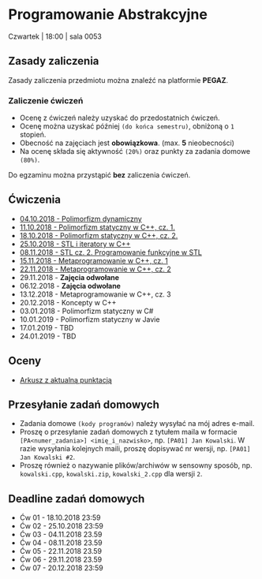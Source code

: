 






Programowanie Abstrakcyjne
=====

Czwartek | 18:00 | sala 0053

## Zasady zaliczenia
Zasady zaliczenia przedmiotu można znaleźć na platformie **PEGAZ**.

### Zaliczenie ćwiczeń

- Ocenę z ćwiczeń należy uzyskać do przedostatnich ćwiczeń.
- Ocenę można uzyskać później `(do końca semestru)`, obniżoną o `1` stopień.
- Obecność na zajęciach jest **obowiązkowa**. (max. **5** nieobecności)
- Na ocenę składa się aktywność `(20%)` oraz punkty za zadania domowe `(80%)`.

Do egzaminu można przystąpić **bez** zaliczenia ćwiczeń.

## Ćwiczenia

- [04.10.2018 - Polimorfizm dynamiczny](lectures/01.md)
- [11.10.2018 - Polimorfizm statyczny w C++, cz. 1.](lectures/02.md)
- [18.10.2018 - Polimorfizm statyczny w C++, cz. 2.](lectures/03.md)
- [25.10.2018 - STL i iteratory w C++](lectures/04.md)
- [08.11.2018 - STL cz. 2. Programowanie funkcyjne w STL](lectures/05.md)
- [15.11.2018 - Metaprogramowanie w C++, cz. 1](lectures/06.md)
- [22.11.2018 - Metaprogramowanie w C++, cz. 2](lectures/07.md)
- 29.11.2018 - **Zajęcia odwołane**
- 06.12.2018 - **Zajęcia odwołane**
- 13.12.2018 - Metaprogramowanie w C++, cz. 3
- 20.12.2018 - Koncepty w C++
- 03.01.2018 - Polimorfizm statyczny w C#
- 10.01.2019 - Polimorfizm statyczny w Javie
- 17.01.2019 - TBD
- 24.01.2019 - TBD

## Oceny

- [Arkusz z aktualną punktacją](https://ujchmura-my.sharepoint.com/:x:/g/personal/maciej_szymczak_student_uj_edu_pl/EZSf8yt62IVIuVyQHrKU-NcBD9m28FwJBEOqSgb58X3Ehw?e=7fW20M)

## Przesyłanie zadań domowych

- Zadania domowe `(kody programów)` należy wysyłać na mój adres e-mail.
- Proszę o przesyłanie zadań domowych z tytułem maila w formacie `[PA<numer_zadania>] <imię_i_nazwisko>`, np. `[PA01] Jan Kowalski`. W razie wysyłania kolejnych maili, proszę dopisywać nr wersji, np. `[PA01] Jan Kowalski #2`.
- Proszę również o nazywanie plików/archiwów w sensowny sposób, np. `kowalski.cpp`, `kowalski.zip`, `kowalski_2.cpp` dla wersji `2`.

## Deadline zadań domowych

- Ćw 01 - 18.10.2018 23:59
- Ćw 02 - 25.10.2018 23:59
- Ćw 03 - 04.11.2018 23.59
- Ćw 04 - 08.11.2018 23.59
- Ćw 05 - 22.11.2018 23.59
- Ćw 06 - 29.11.2018 23.59
- Ćw 07 - 20.12.2018 23:59
